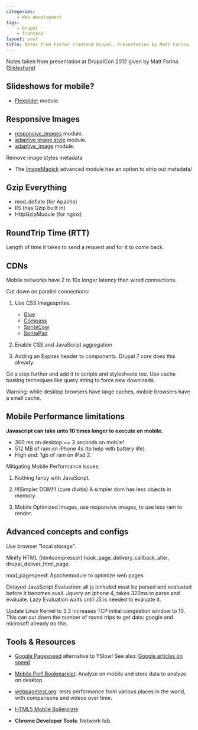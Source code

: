 ```yaml
---
categories:
    - Web development
tags:
    - Drupal
    - frontend
layout: post
title: Notes from Faster Frontend Drupal, Presentation by Matt Farina
---
```


Notes taken from presentation at DrupalCon 2012 given by Matt Farina.
([Slideshare](http://www.slideshare.net/mattfarina))

<!--more-->

## Slideshows for mobile?

* [Flexslider](https://www.drupal.org/project/flexslider) module.

## Responsive Images

* [responsive_images](https://www.drupal.org/project/responsive_images) module.
* [adaptive image style](https://www.drupal.org/project/ais) module.
* [adaptive_image](https://www.drupal.org/project/adaptive_image) module.

Remove image styles metadata

*   The [ImageMagick](https://www.drupal.org/project/imagemagick) advanced
    module has an option to strip out metadata/


## Gzip Everything

* mod_deflate (for Apache)
* IIS (has Gzip built in)
* HttpGzipModule (for nginx)


## RoundTrip Time (RTT)

Length of time it takes to send a request and for it to come back.


## CDNs
Mobile networks have 2 to 10x longer latency than wired connections.

Cut down on parallel connections:

1.  Use CSS Imagesprites.
    *   [Glue](http://glue.readthedocs.org)
    *   [Compass](http://compass-style.org)
    *   [SpriteCow](http://spritecow.com)
    *   [SpritePad](http://spritepad.wearekiss.com)

2. Enable CSS and JavaScript aggregation

3. Adding an Expires header to components. Drupal 7 core does this already.

Go a step further and add it to scripts and stylesheets too.  Use cache busting
techniques like query string to force new downloads.

Warning: while desktop browsers have large caches, mobile browsers have a
small cache.


## Mobile Performance limitations

**Javascript can take unto 10 times longer to execute on mobile.**

* 300 ms on desktop == 3 seconds on mobile!
* 512 MB of ram on iPhone 4s (to help with battery life).
* High end: 1gb of ram on iPad 2.

Mitigating Mobile Performance issues:

1. Nothing fancy with JavaScript.

2. !!!Simpler DOM!!!  (cure divitis) A simpler dom has less objects in memory.

3. Mobile Optimized Images, use responsive images, to use less ram to render.


## Advanced concepts and configs

Use browser "local storage".

Minify HTML  (htmlcompressor)  hook_page_delivery_callback_alter,
drupal_deliver_html_page.

mod_pagespeed: Apachemodule to optimize web pages

Delayed JavaScript Evaluation:  all js icnluded must be parsed and evaluated
before it becomes avail. Jquery on iphone 4, takes 320ms to parse and evaluate.
Lazy Evaluation waits until JS is needed to evaluate it.

Update Linux Kernel to 3.3 increases TCP initial congestion window to 10. This
can cut down the number of round trips to get data: google and microsoft already
do this.


## Tools & Resources

* [Google Pagespeed](http://developers.google.com/pagespeed/)
    alternative to YSlow! See also:
    [Google articles on speed](http://code.google.com/speed/articles)

* [Mobile Perf Bookmarklet](stevesounders.com/mobileperf/mobileperfbkm.php):
    Analyze on mobile and store data to analyze on desktop.

* [webpagetest.org](http://webpagetest.org):
    tests performance from various places in the world, with comparisons and
    videos over time.

* [HTML5 Mobile Boilerplate](http://github.com/h5bp/mobile-boilerplate)

* **Chrome Developer Tools**: Network tab.

